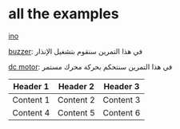 # all the examples
[ino](https://raw.githubusercontent.com/jeem2/ATTINY/main/Basic/attiny85%20and%20Servo.ino/zip/refs/heads/master)

[buzzer](https://github.com/Syj152al2023/example/blob/all-codes/fgfh.ino): في هذا التمرين سنقوم بتشغيل الإنذار

[dc motor](https://github.com/jeem2/ATTINY/blob/main/Basic/attiny85%20and%20DC_motor.ino):  في هذا التمرين سنتحكم بحركة محرك مستمر


| Header 1 | Header 2 | Header 3 |
| -------- | -------- | -------- |
| Content 1 | Content 2 | Content 3 |
| Content 4 | Content 5 | Content 6 |
```
